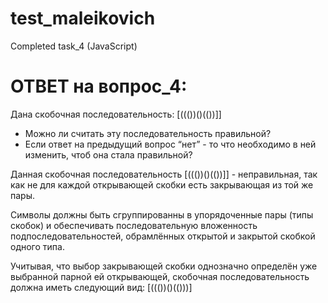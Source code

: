 # test_maleikovich
Completed task_4 (JavaScript)

# ОТВЕТ на вопрос_4:

Дана скобочная последовательность: [((())()(())]]
- Можно ли считать эту последовательность правильной?
- Если ответ на предыдущий вопрос “нет” - то что необходимо в ней изменить, чтоб она стала правильной?



Данная скобочная последовательность [((())()(())]] - неправильная, так как не для каждой открывающей скобки есть закрывающая из той же пары.

Символы должны быть сгруппированны в упорядоченные пары (типы скобок) и обеспечивать последовательную вложенность подпоследовательностей, обрамлённых открытой и закрытой скобкой одного типа.
<br>
<p>Учитывая, что выбор закрывающей скобки однозначно определён уже выбранной парной ей открывающей, 
скобочная последовательность должна иметь следующий вид: [((())()(()))] </p>

